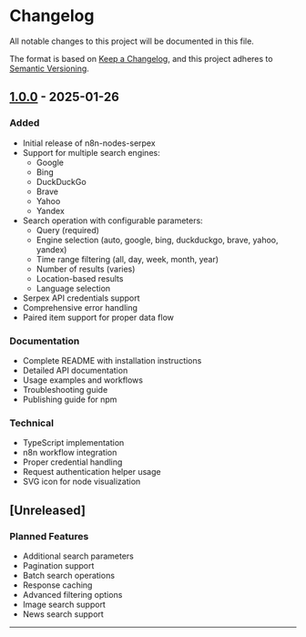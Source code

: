# Changelog

All notable changes to this project will be documented in this file.

The format is based on [Keep a Changelog](https://keepachangelog.com/en/1.0.0/),
and this project adheres to [Semantic Versioning](https://semver.org/spec/v2.0.0.html).

## [1.0.0] - 2025-01-26

### Added
- Initial release of n8n-nodes-serpex
- Support for multiple search engines:
  - Google
  - Bing
  - DuckDuckGo
  - Brave
  - Yahoo
  - Yandex
- Search operation with configurable parameters:
  - Query (required)
  - Engine selection (auto, google, bing, duckduckgo, brave, yahoo, yandex)
  - Time range filtering (all, day, week, month, year)
  - Number of results (varies)
  - Location-based results
  - Language selection
- Serpex API credentials support
- Comprehensive error handling
- Paired item support for proper data flow

### Documentation
- Complete README with installation instructions
- Detailed API documentation
- Usage examples and workflows
- Troubleshooting guide
- Publishing guide for npm

### Technical
- TypeScript implementation
- n8n workflow integration
- Proper credential handling
- Request authentication helper usage
- SVG icon for node visualization

## [Unreleased]

### Planned Features
- Additional search parameters
- Pagination support
- Batch search operations
- Response caching
- Advanced filtering options
- Image search support
- News search support

---

[1.0.0]: https://github.com/divyeshradadiya/n8n-nodes-serpex/releases/tag/v1.0.0
